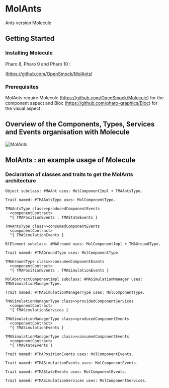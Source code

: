 # MolAnts

Ants version Molecule

## Getting Started

### Installing Molecule

Pharo 8, Pharo 9 and Pharo 10 : 

(https://github.com/OpenSmock/MolAnts)

### Prerequisites

MolAnts require Molecule (https://github.com/OpenSmock/Molecule) for the component aspect and Bloc (https://github.com/pharo-graphics/Bloc) for the visual aspect.
  
## Overview of the Components, Types, Services and Events organisation with Molecule
![MolAnts](https://user-images.githubusercontent.com/64481702/166678508-2be44458-5095-4cd3-b772-d144f2707f6c.png)

## MolAnts : an example usage of Molecule

### Declaration of classes and traits to get the MolAnts architecture

```smallTalk
Object subclass: #MAAnt uses: MolComponentImpl + TMAAntsType.

Trait named: #TMAAntsType uses: MolComponentType.

TMAAntsType class>>producedComponentEvents
  <componentContract>
  ^{ TMAPositionEvents . TMAStateEvents }
  
TMAAntsType class>>consumedComponentEvents
  <componentContract>
  ^{ TMASimulationEvents }

BlElement subclass: #MAGround uses: MolComponentImpl + TMAGroundType.

Trait named: #TMAGroundType uses: MolComponentType.

TMAGroundType class>>consumedComponentEvents
  <componentContract>
  ^{ TMAPositionEvents . TMASimulationEvents }
  
MolAbstractComponentImpl subclass: #MASimulationManager uses: TMASimulationManagerType.

Trait named: #TMASimulationManagerType uses: MolComponentType.

TMASimulationManagerType class>>providedComponentServices
  <componentContract>
  ^{ TMASimulationServices }
  
TMASimulationManagerType class>>producedComponentEvents
  <componentContract>
  ^{ TMASimulationEvents }
  
TMASimulationManagerType class>>consumedComponentEvents
  <componentContract>
  ^{ TMAStateEvents }

Trait named: #TMAPositionEvents	uses: MolComponentEvents.

Trait named: #TMASimulationEvents uses: MolComponentEvents.
  
Trait named: #TMAStateEvents uses: MolComponentEvents.

Trait named: #TMASimulationServices uses: MolComponentServices.
```
